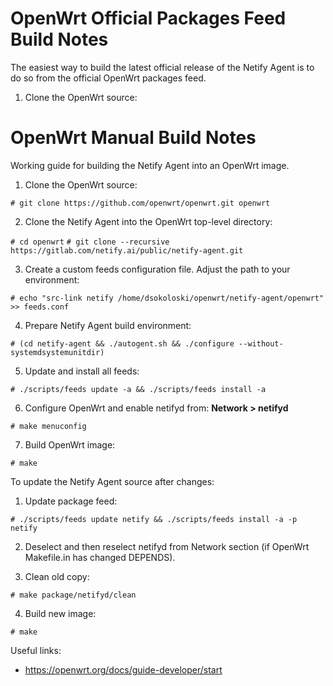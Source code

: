 # OpenWrt Official Packages Feed Build Notes

The easiest way to build the latest official release of the Netify Agent is to do so from the official OpenWrt packages feed.

1. Clone the OpenWrt source:

# OpenWrt Manual Build Notes

Working guide for building the Netify Agent into an OpenWrt image.

1. Clone the OpenWrt source:

  `# git clone https://github.com/openwrt/openwrt.git openwrt`
  
2. Clone the Netify Agent into the OpenWrt top-level directory:

  `# cd openwrt`
  `# git clone --recursive https://gitlab.com/netify.ai/public/netify-agent.git`
  
3. Create a custom feeds configuration file.  Adjust the path to your environment:

  `# echo "src-link netify /home/dsokoloski/openwrt/netify-agent/openwrt" >> feeds.conf`
  
4. Prepare Netify Agent build environment:

  `# (cd netify-agent && ./autogent.sh && ./configure --without-systemdsystemunitdir)`
  
5. Update and install all feeds:

  `# ./scripts/feeds update -a && ./scripts/feeds install -a`
  
6. Configure OpenWrt and enable netifyd from: __Network > netifyd__

  `# make menuconfig`
  
7. Build OpenWrt image:

  `# make`

To update the Netify Agent source after changes:

1. Update package feed:

  `# ./scripts/feeds update netify && ./scripts/feeds install -a -p netify`
  
2. Deselect and then reselect netifyd from Network section (if OpenWrt Makefile.in has changed DEPENDS).

3. Clean old copy:

  `# make package/netifyd/clean`
  
4. Build new image:

  `# make`

Useful links:

- https://openwrt.org/docs/guide-developer/start
